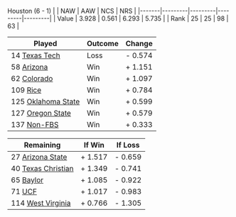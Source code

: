 Houston (6 - 1)
|       |   NAW   |   AAW   |   NCS   |   NRS   |
|-------|---------|---------|---------|---------|
| Value |   3.928 |   0.561 |   6.293 |   5.735 |
| Rank  |      25 |      25 |      98 |      63 |

| Played                    | Outcome    |  Change  |
|---------------------------|------------|----------|
|  14 [Texas Tech            ](TexasTech.md)| Loss       | -  0.574 |
|  58 [Arizona               ](Arizona.md)| Win        | +  1.151 |
|  62 [Colorado              ](Colorado.md)| Win        | +  1.097 |
| 109 [Rice                  ](Rice.md)| Win        | +  0.784 |
| 125 [Oklahoma State        ](OklahomaState.md)| Win        | +  0.599 |
| 127 [Oregon State          ](OregonState.md)| Win        | +  0.579 |
| 137 [Non-FBS               ](NonFBS.md)| Win        | +  0.333 |

| Remaining                 |  If Win  |  If Loss |
|---------------------------|----------|----------|
|  27 [Arizona State         ](ArizonaState.md)| +  1.517 | -  0.659 |
|  40 [Texas Christian       ](TexasChristian.md)| +  1.349 | -  0.741 |
|  65 [Baylor                ](Baylor.md)| +  1.085 | -  0.922 |
|  71 [UCF                   ](UCF.md)| +  1.017 | -  0.983 |
| 114 [West Virginia         ](WestVirginia.md)| +  0.766 | -  1.305 |

